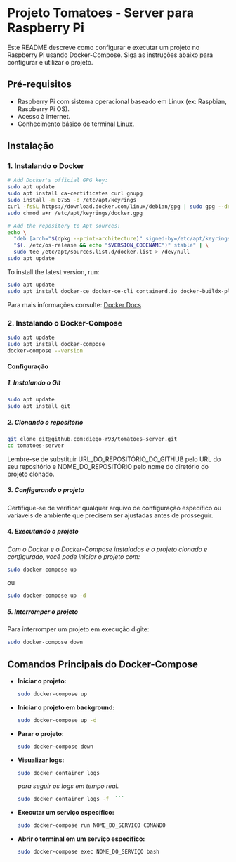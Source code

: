 # Projeto Tomatoes - Server para Raspberry Pi

Este README descreve como configurar e executar um projeto no Raspberry Pi usando Docker-Compose. Siga as instruções abaixo para configurar e utilizar o projeto.

## Pré-requisitos

- Raspberry Pi com sistema operacional baseado em Linux (ex: Raspbian, Raspberry Pi OS).
- Acesso à internet.
- Conhecimento básico de terminal Linux.

## Instalação

### 1. Instalando o Docker

```bash
# Add Docker's official GPG key:
sudo apt update
sudo apt install ca-certificates curl gnupg
sudo install -m 0755 -d /etc/apt/keyrings
curl -fsSL https://download.docker.com/linux/debian/gpg | sudo gpg --dearmor -o /etc/apt/keyrings/docker.gpg
sudo chmod a+r /etc/apt/keyrings/docker.gpg

# Add the repository to Apt sources:
echo \
  "deb [arch="$(dpkg --print-architecture)" signed-by=/etc/apt/keyrings/docker.gpg] https://download.docker.com/linux/debian \
  "$(. /etc/os-release && echo "$VERSION_CODENAME")" stable" | \
  sudo tee /etc/apt/sources.list.d/docker.list > /dev/null
sudo apt update
```
To install the latest version, run:
```bash
sudo apt update
sudo apt install docker-ce docker-ce-cli containerd.io docker-buildx-plugin docker-compose-plugin
```

Para mais informações consulte: 
[Docker Docs](https://docs.docker.com/engine/install/debian/)

### 2. Instalando o Docker-Compose

```bash
sudo apt update
sudo apt install docker-compose
docker-compose --version
```

#### Configuração
##### 1. Instalando o Git
```bash
sudo apt update
sudo apt install git
```
##### 2. Clonando o repositório

```bash
git clone git@github.com:diego-r93/tomatoes-server.git
cd tomatoes-server
```
Lembre-se de substituir URL_DO_REPOSITÓRIO_DO_GITHUB pelo URL do seu repositório e NOME_DO_REPOSITÓRIO pelo nome do diretório do projeto clonado.

##### 3. Configurando o projeto

Certifique-se de verificar qualquer arquivo de configuração específico ou variáveis de ambiente que precisem ser ajustadas antes de prosseguir.

##### 4. Executando o projeto

*Com o Docker e o Docker-Compose instalados e o projeto clonado e configurado, você pode iniciar o projeto com:*

```bash
sudo docker-compose up
```
ou
```bash
sudo docker-compose up -d
```

##### 5. Interromper o projeto

Para interromper um projeto em execução digite:

```bash
sudo docker-compose down
```

## Comandos Principais do Docker-Compose

- **Iniciar o projeto:** 

  ```bash
  sudo docker-compose up
  ```
- **Iniciar o projeto em background:** 

  ```bash 
  sudo docker-compose up -d
  ```
- **Parar o projeto:** 

  ```bash
  sudo docker-compose down
  ```
- **Visualizar logs:** 

  ```bash
  sudo docker container logs
  ``` 
  *para seguir os logs em tempo real.*

  ```bash
  sudo docker container logs -f  ``` 
  

- **Executar um serviço específico:** 

  ```bash
  sudo docker-compose run NOME_DO_SERVIÇO COMANDO
  ```

- **Abrir o terminal em um serviço específico:**

  ```bash
  sudo docker-compose exec NOME_DO_SERVIÇO bash
  ```